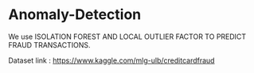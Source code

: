 # Anomaly-Detection

We use ISOLATION FOREST AND LOCAL OUTLIER FACTOR TO PREDICT FRAUD TRANSACTIONS.  

Dataset link : https://www.kaggle.com/mlg-ulb/creditcardfraud
